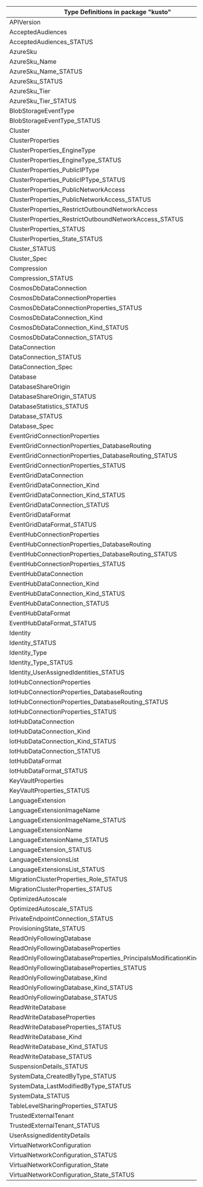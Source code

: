 | Type Definitions in package "kusto"                                   | v1api20230815 |
|-----------------------------------------------------------------------|---------------|
| APIVersion                                                            | v1api20230815 |
| AcceptedAudiences                                                     | v1api20230815 |
| AcceptedAudiences_STATUS                                              | v1api20230815 |
| AzureSku                                                              | v1api20230815 |
| AzureSku_Name                                                         | v1api20230815 |
| AzureSku_Name_STATUS                                                  | v1api20230815 |
| AzureSku_STATUS                                                       | v1api20230815 |
| AzureSku_Tier                                                         | v1api20230815 |
| AzureSku_Tier_STATUS                                                  | v1api20230815 |
| BlobStorageEventType                                                  | v1api20230815 |
| BlobStorageEventType_STATUS                                           | v1api20230815 |
| Cluster                                                               | v1api20230815 |
| ClusterProperties                                                     | v1api20230815 |
| ClusterProperties_EngineType                                          | v1api20230815 |
| ClusterProperties_EngineType_STATUS                                   | v1api20230815 |
| ClusterProperties_PublicIPType                                        | v1api20230815 |
| ClusterProperties_PublicIPType_STATUS                                 | v1api20230815 |
| ClusterProperties_PublicNetworkAccess                                 | v1api20230815 |
| ClusterProperties_PublicNetworkAccess_STATUS                          | v1api20230815 |
| ClusterProperties_RestrictOutboundNetworkAccess                       | v1api20230815 |
| ClusterProperties_RestrictOutboundNetworkAccess_STATUS                | v1api20230815 |
| ClusterProperties_STATUS                                              | v1api20230815 |
| ClusterProperties_State_STATUS                                        | v1api20230815 |
| Cluster_STATUS                                                        | v1api20230815 |
| Cluster_Spec                                                          | v1api20230815 |
| Compression                                                           | v1api20230815 |
| Compression_STATUS                                                    | v1api20230815 |
| CosmosDbDataConnection                                                | v1api20230815 |
| CosmosDbDataConnectionProperties                                      | v1api20230815 |
| CosmosDbDataConnectionProperties_STATUS                               | v1api20230815 |
| CosmosDbDataConnection_Kind                                           | v1api20230815 |
| CosmosDbDataConnection_Kind_STATUS                                    | v1api20230815 |
| CosmosDbDataConnection_STATUS                                         | v1api20230815 |
| DataConnection                                                        | v1api20230815 |
| DataConnection_STATUS                                                 | v1api20230815 |
| DataConnection_Spec                                                   | v1api20230815 |
| Database                                                              | v1api20230815 |
| DatabaseShareOrigin                                                   | v1api20230815 |
| DatabaseShareOrigin_STATUS                                            | v1api20230815 |
| DatabaseStatistics_STATUS                                             | v1api20230815 |
| Database_STATUS                                                       | v1api20230815 |
| Database_Spec                                                         | v1api20230815 |
| EventGridConnectionProperties                                         | v1api20230815 |
| EventGridConnectionProperties_DatabaseRouting                         | v1api20230815 |
| EventGridConnectionProperties_DatabaseRouting_STATUS                  | v1api20230815 |
| EventGridConnectionProperties_STATUS                                  | v1api20230815 |
| EventGridDataConnection                                               | v1api20230815 |
| EventGridDataConnection_Kind                                          | v1api20230815 |
| EventGridDataConnection_Kind_STATUS                                   | v1api20230815 |
| EventGridDataConnection_STATUS                                        | v1api20230815 |
| EventGridDataFormat                                                   | v1api20230815 |
| EventGridDataFormat_STATUS                                            | v1api20230815 |
| EventHubConnectionProperties                                          | v1api20230815 |
| EventHubConnectionProperties_DatabaseRouting                          | v1api20230815 |
| EventHubConnectionProperties_DatabaseRouting_STATUS                   | v1api20230815 |
| EventHubConnectionProperties_STATUS                                   | v1api20230815 |
| EventHubDataConnection                                                | v1api20230815 |
| EventHubDataConnection_Kind                                           | v1api20230815 |
| EventHubDataConnection_Kind_STATUS                                    | v1api20230815 |
| EventHubDataConnection_STATUS                                         | v1api20230815 |
| EventHubDataFormat                                                    | v1api20230815 |
| EventHubDataFormat_STATUS                                             | v1api20230815 |
| Identity                                                              | v1api20230815 |
| Identity_STATUS                                                       | v1api20230815 |
| Identity_Type                                                         | v1api20230815 |
| Identity_Type_STATUS                                                  | v1api20230815 |
| Identity_UserAssignedIdentities_STATUS                                | v1api20230815 |
| IotHubConnectionProperties                                            | v1api20230815 |
| IotHubConnectionProperties_DatabaseRouting                            | v1api20230815 |
| IotHubConnectionProperties_DatabaseRouting_STATUS                     | v1api20230815 |
| IotHubConnectionProperties_STATUS                                     | v1api20230815 |
| IotHubDataConnection                                                  | v1api20230815 |
| IotHubDataConnection_Kind                                             | v1api20230815 |
| IotHubDataConnection_Kind_STATUS                                      | v1api20230815 |
| IotHubDataConnection_STATUS                                           | v1api20230815 |
| IotHubDataFormat                                                      | v1api20230815 |
| IotHubDataFormat_STATUS                                               | v1api20230815 |
| KeyVaultProperties                                                    | v1api20230815 |
| KeyVaultProperties_STATUS                                             | v1api20230815 |
| LanguageExtension                                                     | v1api20230815 |
| LanguageExtensionImageName                                            | v1api20230815 |
| LanguageExtensionImageName_STATUS                                     | v1api20230815 |
| LanguageExtensionName                                                 | v1api20230815 |
| LanguageExtensionName_STATUS                                          | v1api20230815 |
| LanguageExtension_STATUS                                              | v1api20230815 |
| LanguageExtensionsList                                                | v1api20230815 |
| LanguageExtensionsList_STATUS                                         | v1api20230815 |
| MigrationClusterProperties_Role_STATUS                                | v1api20230815 |
| MigrationClusterProperties_STATUS                                     | v1api20230815 |
| OptimizedAutoscale                                                    | v1api20230815 |
| OptimizedAutoscale_STATUS                                             | v1api20230815 |
| PrivateEndpointConnection_STATUS                                      | v1api20230815 |
| ProvisioningState_STATUS                                              | v1api20230815 |
| ReadOnlyFollowingDatabase                                             | v1api20230815 |
| ReadOnlyFollowingDatabaseProperties                                   | v1api20230815 |
| ReadOnlyFollowingDatabaseProperties_PrincipalsModificationKind_STATUS | v1api20230815 |
| ReadOnlyFollowingDatabaseProperties_STATUS                            | v1api20230815 |
| ReadOnlyFollowingDatabase_Kind                                        | v1api20230815 |
| ReadOnlyFollowingDatabase_Kind_STATUS                                 | v1api20230815 |
| ReadOnlyFollowingDatabase_STATUS                                      | v1api20230815 |
| ReadWriteDatabase                                                     | v1api20230815 |
| ReadWriteDatabaseProperties                                           | v1api20230815 |
| ReadWriteDatabaseProperties_STATUS                                    | v1api20230815 |
| ReadWriteDatabase_Kind                                                | v1api20230815 |
| ReadWriteDatabase_Kind_STATUS                                         | v1api20230815 |
| ReadWriteDatabase_STATUS                                              | v1api20230815 |
| SuspensionDetails_STATUS                                              | v1api20230815 |
| SystemData_CreatedByType_STATUS                                       | v1api20230815 |
| SystemData_LastModifiedByType_STATUS                                  | v1api20230815 |
| SystemData_STATUS                                                     | v1api20230815 |
| TableLevelSharingProperties_STATUS                                    | v1api20230815 |
| TrustedExternalTenant                                                 | v1api20230815 |
| TrustedExternalTenant_STATUS                                          | v1api20230815 |
| UserAssignedIdentityDetails                                           | v1api20230815 |
| VirtualNetworkConfiguration                                           | v1api20230815 |
| VirtualNetworkConfiguration_STATUS                                    | v1api20230815 |
| VirtualNetworkConfiguration_State                                     | v1api20230815 |
| VirtualNetworkConfiguration_State_STATUS                              | v1api20230815 |
